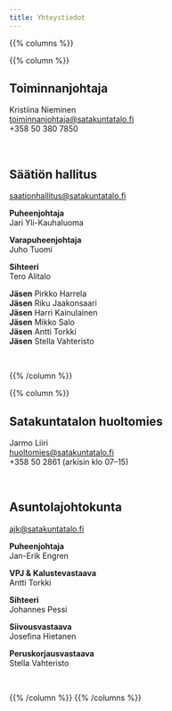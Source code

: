```yaml
---
title: Yhteystiedot
---
```


{{% columns %}}

{{% column %}}

Toiminnanjohtaja
----------------
Kristiina Nieminen\
toiminnanjohtaja@satakuntatalo.fi\
+358 50 380 7850

<br>

Säätiön hallitus
----------------
saationhallitus@satakuntatalo.fi

**Puheenjohtaja**\
Jari Yli-Kauhaluoma

**Varapuheenjohtaja**\
Juho Tuomi

**Sihteeri**\
Tero Alitalo

**Jäsen** Pirkko Harrela\
**Jäsen** Riku Jaakonsaari\
**Jäsen** Harri Kainulainen\
**Jäsen** Mikko Salo\
**Jäsen** Antti Torkki\
**Jäsen** Stella Vahteristo

<br>

{{% /column %}}

{{% column %}}

Satakuntatalon huoltomies
-------------------------
Jarmo Liiri\
huoltomies@satakuntatalo.fi\
+358 50 2861 (arkisin klo 07–15)

<br>

Asuntolajohtokunta
------------------
ajk@satakuntatalo.fi

**Puheenjohtaja**\
Jan-Erik Engren

**VPJ & Kalustevastaava**\
Antti Torkki

**Sihteeri**\
Johannes Pessi

**Siivousvastaava**\
Josefina Hietanen

**Peruskorjausvastaava**\
Stella Vahteristo

<br>

{{% /column %}}
{{% /columns %}}

